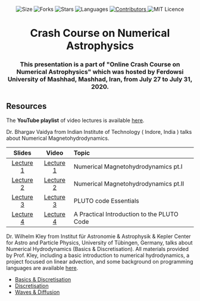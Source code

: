 <!-- Meta-Badges -->
</p>

<p align="center">
    <img alt="Size" src="https://img.shields.io/github/repo-size/cheshirepezz/Crash-Course-on-Numerical-Astrophysics">
  </a>
  <img alt="Forks" src="https://img.shields.io/github/forks/cheshirepezz/Crash-Course-on-Numerical-Astrophysics">
  </a>
  <img alt="Stars" src="https://img.shields.io/github/stars/cheshirepezz/Crash-Course-on-Numerical-Astrophysics">
  </a>
  <img alt="Languages" src="https://img.shields.io/github/languages/count/cheshirepezz/Crash-Course-on-Numerical-Astrophysics">
  </a>
  <a href="https://github.com/cheshirepezz/Crash-Course-on-Numerical-Astrophysics /graphs/contributors">
    <img alt="Contributors" src="https://img.shields.io/github/contributors/cheshirepezz/Crash-Course-on-Numerical-Astrophysics">
  </a>
  <img alt="MIT Licence" src="https://img.shields.io/github/license/cheshirepezz/Crash-Course-on-Numerical-Astrophysics">
  </a>
  
</p>

<!-- Title -->
<h1 align="center">
  Crash Course on Numerical Astrophysics
</h1>

<!-- Subtitle -->
<h3 align="center">
  This presentation is a part of "Online Crash Course on Numerical Astrophysics" which was hosted by Ferdowsi University of Mashhad, Mashhad, Iran, from July 27 to July 31, 2020.
</h3>

## Resources 

The **YouTube playlist** of video lectures is available [here](https://www.youtube.com/watch?v=nyOcf9UUc3E&list=PLK8a0xgFIhFC_Bu3o3sUK1GR2ufVHg-Eg).

Dr. Bhargav Vaidya from Indian Institute of Technology ( Indore, India ) talks about Numerical Magnetohydrodynamics.

| Slides | Video | Topic
| :-------------: | :-------------: |  :------------- | 
| [Lecture  1](https://github.com/astrofum/na2020/blob/master/Dr.%20Bhargav%20Vaidya%20Lecture_Notes.pdf)  | [Lecture 1](https://www.youtube.com/watch?v=nyOcf9UUc3E&list=PLK8a0xgFIhFC_Bu3o3sUK1GR2ufVHg-Eg) |  Numerical Magnetohydrodynamics pt.I |
| [Lecture 2](https://github.com/astrofum/na2020/blob/master/Dr.%20Bhargav%20Vaidya%20Lecture_Notes.pdf)   | [Lecture 2](https://www.youtube.com/watch?v=WSa3OC3w4RA&list=PLK8a0xgFIhFC_Bu3o3sUK1GR2ufVHg-Eg&index=2) | Numerical Magnetohydrodynamics pt.II | 
[Lecture 3](https://github.com/astrofum/na2020/blob/master/Dr.%20Bhargav%20Vaidya%20PLUTO_Essentials.pdf)   | [Lecture 3](https://www.youtube.com/watch?v=bXBE_yA8HYo&list=PLK8a0xgFIhFC_Bu3o3sUK1GR2ufVHg-Eg&index=3) | PLUTO code Essentials |
| [Lecture 4](https://github.com/astrofum/na2020/blob/master/Dr.%20Bhargav%20Vaidya%20PLUTO_WrkShop_Example.pdf)   | [Lecture 4](https://www.youtube.com/watch?v=-P1hEpO7EII&list=PLK8a0xgFIhFC_Bu3o3sUK1GR2ufVHg-Eg&index=4) | A Practical Introduction to the PLUTO Code |


Dr. Wilhelm Kley from Institut für Astronomie & Astrophysik & Kepler Center for Astro and Particle Physics, University of Tübingen, Germany, talks about Numerical Hydrodynamics (Basics & Discretisation). All materials provided by Prof. Kley, including a basic introduction to numerical hydrodynamics, a project focused on linear advection, and some background on programming languages are available [here](https://www.tat.physik.uni-tuebingen.de/~kley/talks/mashad/index.html).

* [Basics & Discretisation](https://www.youtube.com/watch?v=7d8wklyKjxU&list=PLK8a0xgFIhFC_Bu3o3sUK1GR2ufVHg-Eg&index=7)
* [Discretisation](https://www.youtube.com/watch?v=Crj5hm-152Q&list=PLK8a0xgFIhFC_Bu3o3sUK1GR2ufVHg-Eg&index=5)
* [Waves & Diffusion](https://www.youtube.com/watch?v=l_x-lPktet8&list=PLK8a0xgFIhFC_Bu3o3sUK1GR2ufVHg-Eg&index=6)

